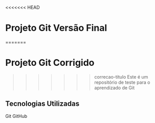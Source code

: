 <<<<<<< HEAD
# Projeto Git Versão Final
=======
# Projeto Git Corrigido
>>>>>>> correcao-titulo
Este é um repositório de teste para o aprendizado de Git
## Tecnologias Utilizadas 
Git 
GitHub 

